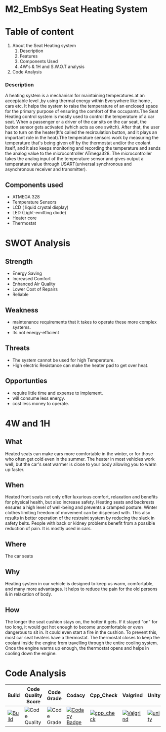 
# M2_EmbSys Seat Heating System

# Table of content
1. About the Seat Heating system
    1. Description
    1. Features
    1. Components Used
    1. 4W's & 1H and S.W.O.T analysis
1.  Code Analysis
    
### Description

A heating system is a mechanism for maintaining temperatures at an acceptable level ,by using thermal energy within Everywhere like home , cars etc. It helps the system to raise the temperature of an enclosed space for the primary purpose of ensuring the comfort of the occupants.The Seat Heating control system is mostly  used to control the temperature of a car seat. When a passenger or a driver of the car sits on the car seat, the button sensor gets activated (which acts as one switch). After that, the user has to turn on the heater(It's called the recirculation button, and it plays an important role in the heat).The temperature sensors work by measuring the temperature that's being given off by the thermostat and/or the coolant itself, and it also  keeps monitoring and recording the temperature and sends the analog value to the microcontroller ATmega328. The microcontroller takes the analog input of the temperature sensor and gives output a temperature value through  USART(universal synchronous and asynchronous receiver and transmitter).


## Components used
- ATMEGA 328
- Temperature Sensors
- LCD ( liquid crystal display)
- LED (Light-emitting diode) 
- Heater core
- Thermostat

# SWOT Analysis

## Strength
- Energy Saving
- Increased Comfort
- Enhanced Air Quality
- Lower Cost of Repairs
- Reliable

## Weakness
- maintenance requirements that it takes to operate these more complex systems.
- Its not energy-efficient

## Threats
- The system cannot be used for high Temperature.
- High electric Resistance can make the heater pad to get over heat.

## Opportunties
- require little time and expense to implement.
- will consume less energy.
- cost less money to operate.

# 4W and 1H
## What
Heated seats can make cars  more comfortable in the winter, or for those who often get cold even in the summer. The heater in most vehicles work well, but the car's seat warmer is close to your body allowing you to warm up faster.

## When
Heated front seats not only offer luxurious comfort, relaxation and benefits for physical health, but also increase safety. Heating seats and backrests ensures a high level of well-being and prevents a cramped posture. Winter clothes limiting freedom of movement can be dispensed with. This also results in better operation of the restraint system by reducing the slack in safety belts. People with back or kidney problems benefit from a possible reduction of pain. It is mostly used in cars.

## Where
The car seats

## Why
Heating system in our vehicle is designed to keep us warm, comfortable, and many more advantages. It helps to reduce the pain for the old persons & in  relaxation of body.

## How
The longer the seat cushion stays on, the hotter it gets. If it  stayed "on" for too long, it would get hot enough to become uncomfortable or even dangerous to sit in. It could even start a fire in the cushion. To prevent this, most car seat heaters have a thermostat. The thermostat closes to keep the coolant inside the engine from travelling through the entire cooling system. Once the engine warms up enough, the thermostat opens and helps in cooling down the engine.

 






# Code Analysis


| Build | Code Quality Score | Code Grade | Codacy | Cpp_Check | Valgrind | Unity |
|--|--|--|--|--|--|--|
| [![Build](https://github.com/RIYA45088/M2-EmbSys/actions/workflows/build.yml/badge.svg)](https://github.com/RIYA45088/M2-EmbSys/actions/workflows/build.yml) | ![Code Quality](https://api.codiga.io/project/31695/score/svg) | ![Code Grade](https://api.codiga.io/project/31695/status/svg) | [![Codacy Badge](https://app.codacy.com/project/badge/Grade/7d9a2e27dc874d89887a518f8635a8db)](https://www.codacy.com/gh/RIYA45088/M2-EmbSys/dashboard?utm_source=github.com&amp;utm_medium=referral&amp;utm_content=RIYA45088/M2-EmbSys&amp;utm_campaign=Badge_Grade) | [![cpp_check](https://github.com/RIYA45088/M2-EmbSys/actions/workflows/cpp_check.yml/badge.svg)](https://github.com/RIYA45088/M2-EmbSys/actions/workflows/cpp_check.yml) | [![Valgrind](https://github.com/RIYA45088/M2-EmbSys/actions/workflows/Valgrind.yml/badge.svg)](https://github.com/RIYA45088/M2-EmbSys/actions/workflows/Valgrind.yml) | [![unity](https://github.com/RIYA45088/M2-EmbSys/actions/workflows/unity.yml/badge.svg)](https://github.com/RIYA45088/M2-EmbSys/actions/workflows/unity.yml)



